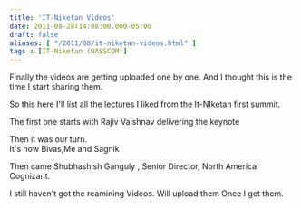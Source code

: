 ```yaml
---
title: 'IT-Niketan Videos'
date: 2011-08-28T14:08:00.000-05:00
draft: false
aliases: [ "/2011/08/it-niketan-videos.html" ]
tags : [IT-Niketan (NASSCOM)]
---
```


Finally the videos are getting uploaded one by one. And I thought this is the time I start sharing them.  
  
So this here I'll list all the lectures I liked from the It-NIketan first summit.  
  
The first one starts with Rajiv Vaishnav delivering the keynote  

  
Then it was our turn.  
It's now Bivas,Me and Sagnik  

  

  

  
  
Then came Shubhashish Ganguly , Senior Director, North America Cognizant.  
  

  
I still haven't got the reamining Videos. Will upload them Once I get them.